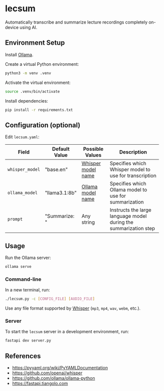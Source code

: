 # lecsum

Automatically transcribe and summarize lecture recordings completely on-device using AI.

## Environment Setup

Install [Ollama](https://ollama.com/download).

Create a virtual Python environment:

```sh
python3 -m venv .venv
```

Activate the virtual environment:

```sh
source .venv/bin/activate
```

Install dependencies:

```sh
pip install -r requirements.txt
```

## Configuration (optional)

Edit `lecsum.yaml`:

| **Field**       | **Default Value** | **Possible Values**                                                                    | **Description**                                                  |
| --------------- | ----------------- | -------------------------------------------------------------------------------------- | ---------------------------------------------------------------- |
| `whisper_model` | "base.en"         | [Whisper model name](https://github.com/openai/whisper#available-models-and-languages) | Specifies which Whisper model to use for transcription           |
| `ollama_model`  | "llama3.1:8b"     | [Ollama model name](https://ollama.com/library)                                        | Specifies which Ollama model to use for summarization            |
| `prompt`        | "Summarize: "     | Any string                                                                             | Instructs the large language model during the summarization step |

## Usage

Run the Ollama server:

```sh
ollama serve
```

### Command-line

In a new terminal, run:

```sh
./lecsum.py -c [CONFIG_FILE] [AUDIO_FILE]
```

Use any file format supported by [Whisper](https://platform.openai.com/docs/guides/speech-to-text) (`mp3`, `mp4`, `wav`, `webm`, etc.).

### Server

To start the `lecsum` server in a development environment, run:

```sh
fastapi dev server.py
```

## References

- https://pyyaml.org/wiki/PyYAMLDocumentation
- https://github.com/openai/whisper
- https://github.com/ollama/ollama-python
- https://fastapi.tiangolo.com
